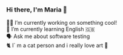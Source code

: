 ### Hi there, I'm Maria 👋
👩‍💻 I’m currently working on something cool!<br/>
📖 I’m currently learning English 🇬🇧<br/>
🗣️ Ask me about software testing<br/>
🐈 I` m a cat person and i really love art 🎨<br/>
